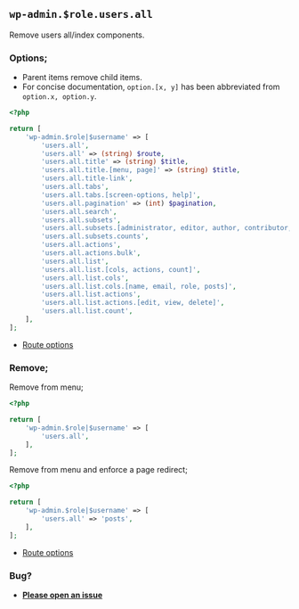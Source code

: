 ## `wp-admin.$role.users.all`

Remove users all/index components.

### Options;

- Parent items remove child items.
- For concise documentation, `option.[x, y]` has been abbreviated from `option.x, option.y`.

```php
<?php

return [
	'wp-admin.$role|$username' => [
		'users.all',
		'users.all' => (string) $route,
		'users.all.title' => (string) $title,
		'users.all.title.[menu, page]' => (string) $title,
		'users.all.title-link',
		'users.all.tabs',
		'users.all.tabs.[screen-options, help]',
		'users.all.pagination' => (int) $pagination,
		'users.all.search',
		'users.all.subsets',
		'users.all.subsets.[administrator, editor, author, contributor, subscriber]',
		'users.all.subsets.counts',
		'users.all.actions',
		'users.all.actions.bulk',
		'users.all.list',
		'users.all.list.[cols, actions, count]',
		'users.all.list.cols',
		'users.all.list.cols.[name, email, role, posts]',
		'users.all.list.actions',
		'users.all.list.actions.[edit, view, delete]',
		'users.all.list.count',
	],
];
```

- [Route options](../route-options.md)

### Remove;

Remove from menu;

```php
<?php

return [
	'wp-admin.$role|$username' => [
		'users.all',
	],
];
```

Remove from menu and enforce a page redirect;

```php
<?php

return [
	'wp-admin.$role|$username' => [
		'users.all' => 'posts',
	],
];
```

- [Route options](../route-options.md)

### Bug?

- **[Please open an issue](https://github.com/darrenjacoby/intervention/issues/new?title=[wp-admin.users.all]&labels=bug&assignees=darrenjacoby)**
